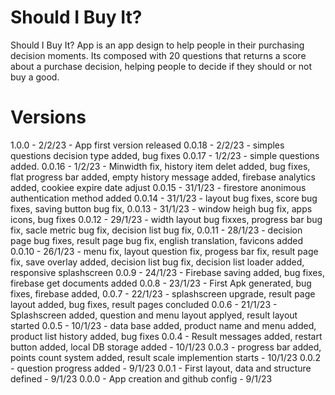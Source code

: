 # Should I Buy It?

Should I Buy It? App is an app design to help people in their purchasing decision moments. Its composed with 20 questions that returns a score about a purchase decision, helping people to decide if they should or not buy a good.

# Versions
1.0.0 - 2/2/23 - App first version released
0.0.18 - 2/2/23 - simples questions decision type added, bug fixes
0.0.17 - 1/2/23 - simple questions added.
0.0.16 - 1/2/23 - Minwidth fix, history item delet added, bug fixes, flat progress bar added, empty history message added, firebase analytics added, cookiee expire date adjust
0.0.15 - 31/1/23 - firestore anonimous authentication method added
0.0.14 - 31/1/23 - layout bug fixes, score bug fixes, saving button bug fix,
0.0.13 - 31/1/23 - window heigh bug fix, apps icons, bug fixes
0.0.12 - 29/1/23 - width layout bug fixxes, progress bar bug fix, sacle metric bug fix, decision list bug fix, 
0.0.11 - 28/1/23 - decision page bug fixes, result page bug fix, english translation, favicons added
0.0.10 - 26/1/23 - menu fix, layout question fix, progess bar fix, result page fix, save overlay added, decision list bug fix, decision list loader added, responsive splashscreen
0.0.9 - 24/1/23 - Firebase saving added, bug fixes, firebase get documents added
0.0.8 - 23/1/23 - First Apk generated, bug fixes, firebase added, 
0.0.7 - 22/1/23 - splashscreen upgrade, result page layout added, bug fixes, result pages concluded
0.0.6 - 21/1/23 - Splashscreen added, question and menu layout applyed, result layout started
0.0.5 - 10/1/23 - data base added, product name and menu added, product list history added, bug fixes
0.0.4 - Result messages added, restart button added, local DB storage added - 10/1/23
0.0.3 - progress bar added, points count system added, result scale implemention starts  - 10/1/23
0.0.2 - question progress added - 9/1/23
0.0.1 - First layout, data and structure defined - 9/1/23
0.0.0 - App creation and github config - 9/1/23